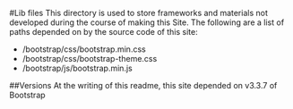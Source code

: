 #Lib files
This directory is used to store frameworks and materials not developed during the course of making this Site.
The following are a list of paths depended on by the source code of this site:
*  /bootstrap/css/bootstrap.min.css
*  /bootstrap/css/bootstrap-theme.css
*  /bootstrap/js/bootstrap.min.js

##Versions
At the writing of this readme, this site depended on v3.3.7 of Bootstrap
